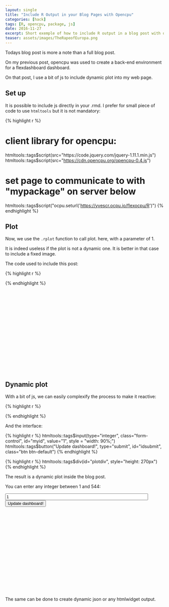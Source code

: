 ```yaml
---
layout: single
title: "Include R Output in your Blog Pages with Opencpu"
categories: [hack]
tags: [R, opencpu, package, js]
date: 2016-11-27
excerpt: Short exemple of how to include R output in a blog post with opencpu
teaser: assets/images/TheRapeofEuropa.png
---
```


Todays blog post is more a note than a full blog post.

On my previous post, opencpu was used to create a back-end environment for a flexdashboard dashboard.

On that post, I use a bit of js to include dynamic plot into my web page.

<!--html_preserve--><script src="https://code.jquery.com/jquery-1.11.1.min.js"></script><!--/html_preserve--><!--html_preserve--><script src="https://cdn.opencpu.org/opencpu-0.4.js"></script><!--/html_preserve--><!--html_preserve--><script>ocpu.seturl('https://yvescr.ocpu.io/flexocpu/R')</script><!--/html_preserve-->

## Set up

It is possible to include js directly in your .rmd. I prefer for small piece of code to use `htmltools` but it is not mandatory:


{% highlight r %}
# client library for opencpu:
htmltools::tags$script(src="https://code.jquery.com/jquery-1.11.1.min.js")
htmltools::tags$script(src="https://cdn.opencpu.org/opencpu-0.4.js")

# set page to communicate to with "mypackage" on server below
htmltools::tags$script("ocpu.seturl('https://yvescr.ocpu.io/flexocpu/R')")
{% endhighlight %}

## Plot 

Now, we use the `.rplot` function to call plot. here, with a parameter of 1.

It is indeed useless if the plot is not a dynamic one. It is better in that case to include a fixed image.

The code used to include this post:


{% highlight r %}
<script>
$(function(){ 
  $("#plottest").rplot("plotind", {id : Number(1)});
})
</script>

<div id="plottest" style="height: 270px"> 
{% endhighlight %}

<script>
$(function(){ 
  $("#plottest").rplot("plotind", {id : Number(1)});
})
</script>

<div id="plottest" style="height: 270px"> </div>


## Dynamic plot

With a bit of js, we can easily complexify the process to make it reactive:


{% highlight r %}
<script> 

$(function(){

  $('container-fluid main-container').css({'visibility': 'visible'});
  
  var paramid = 1;

  var req = $("#plotdiv").rplot("plotind", {id : Number(paramid)});

  var req2 = ocpu.rpc("gethowel", {id : Number(paramid)},
      function(output){ console.log(output)});

  $("#idsubmit").click(function(e){
  
  var paramid = $("#myid").val();
  
    var req = $("#plotdiv").rplot("plotind", {id : Number(paramid)});

  });

});
  
</script>
{% endhighlight %}

And the interface:


{% highlight r %}
htmltools::tags$input(type="integer", class="form-control", id="myid", value="1", style = "width: 90%;")
htmltools::tags$button("Update dashboard!", type="submit", id="idsubmit", class="btn btn-default")
{% endhighlight %}


{% highlight r %}
htmltools::tags$div(id="plotdiv", style="height: 270px")
{% endhighlight %}


<script> 

$(function(){

  $('container-fluid main-container').css({'visibility': 'visible'});
  
  var paramid = 1;

  var req = $("#plotdiv").rplot("plotind", {id : Number(paramid)});

  var req2 = ocpu.rpc("gethowel", {id : Number(paramid)},
      function(output){ console.log(output)});

  $("#idsubmit").click(function(e){
  
  var paramid = $("#myid").val();
  
    var req = $("#plotdiv").rplot("plotind", {id : Number(paramid)});

  });

});
  
</script>


The result is a dynamic plot inside the blog post.

You can enter any integer between 1 and 544:

<!--html_preserve--><input type="integer" class="form-control" id="myid" value="1" style="width: 90%;"/><!--/html_preserve--><!--html_preserve--><button type="submit" id="idsubmit" class="btn btn-default">Update dashboard!</button><!--/html_preserve-->

<!--html_preserve--><div id="plotdiv" style="height: 270px"></div><!--/html_preserve-->

The same can be done to create dynamic json or any htmlwidget output.
